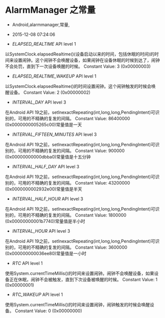 # AlarmManager 之常量
- Android,alarmmanager,常量,
- 2015-12-08 07:24:06

- *ELAPSED_REALTIME*  API level 1

以SystemClock.elapsedRealtime()(设备启动以来的时间，包括休眠的时间)的时间来设置闹钟。这个闹钟不会唤醒设备，如果闹钟在设备休眠的时候到达了，闹钟不会处罚，直到下一次设备唤醒的时候。
Constant Value: 3 (0x00000003)

 - *ELAPSED_REALTIME_WAKEUP* API level 1
 
以SystemClock.elapsedRealtime()的时间设置闹钟。这个闹钟触发的时候会唤醒设备。
Constant Value: 2 (0x00000002)

- *INTERVAL_DAY* API level 3

在Android API 19之前，setInexactRepeating(int,long,long,PendingIntent)可识别的，可用的不精确的复发的间隔。
Constant Value: 86400000 (0x0000000005265c00)常量值是一天

 - *INTERVAL_FIFTEEN_MINUTES* API level 3

 在Android API 19之前，setInexactRepeating(int,long,long,PendingIntent)可识别的，可用的不精确的复发的间隔。
Constant Value: 900000 (0x00000000000dbba0)常量值是十五分钟

 - *INTERVAL_HALF_DAY* API level 3

 在Android API 19之前，setInexactRepeating(int,long,long,PendingIntent)可识别的，可用的不精确的复发的间隔。
Constant Value: 43200000 (0x0000000002932e00)常量值是半天

 - *INTERVAL_HALF_HOUR* API level 3

 在Android API 19之前，setInexactRepeating(int,long,long,PendingIntent)可识别的，可用的不精确的复发的间隔。
Constant Value: 1800000 (0x00000000001b7740)常量值是半小时

 - *INTERVAL_HOUR* API level 3

 在Android API 19之前，setInexactRepeating(int,long,long,PendingIntent)可识别的，可用的不精确的复发的间隔。
Constant Value: 3600000 (0x000000000036ee80)常量值是一小时

 - *RTC* API level 1

 使用System.currentTimeMillis()的时间来设置闹钟。闹钟不会唤醒设备，如果设备正在休眠，闹钟不会被触发，直到下次设备被唤醒的时候。
Constant Value: 1 (0x00000001)

 - *RTC_WAKEUP* API level 1

 使用System.currentTimeMillis()的时间来设置闹钟，闹钟触发的时候会唤醒设备。
Constant Value: 0 (0x00000000)